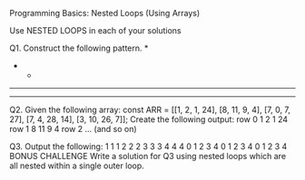 Programming Basics: Nested Loops (Using Arrays)

Use NESTED LOOPS in each of your solutions

Q1. Construct the following pattern.
*
* *  
* * *  
* * * *  

Q2. Given the following array:
const ARR = [[1, 2, 1, 24], [8, 11, 9, 4], [7, 0, 7, 27], [7, 4, 28, 14], [3, 10, 26, 7]];
Create the following output:
row 0 
 1 
 2 
 1
 24
row 1
 8 
 11 
 9
 4
row 2
 ...
(and so on)

Q3. Output the following:
1 1 1 2 2 2 3 3 3 4 4 4
0 1 2 3 4 0 1 2 3 4 0 1 2 3 4
BONUS CHALLENGE Write a solution for Q3 using nested loops which are all nested within a single outer loop.
